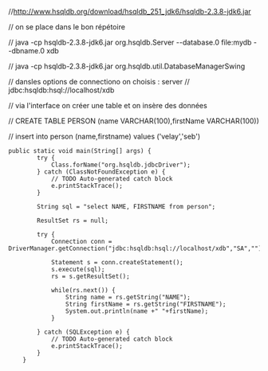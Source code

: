 //http://www.hsqldb.org/download/hsqldb_251_jdk6/hsqldb-2.3.8-jdk6.jar



// on se place dans le bon répétoire 
	
// java -cp hsqldb-2.3.8-jdk6.jar org.hsqldb.Server --database.0 file:mydb --dbname.0 xdb
	
// java -cp hsqldb-2.3.8-jdk6.jar org.hsqldb.util.DatabaseManagerSwing
	


// dansles options de connectiono on choisis : server
// jdbc:hsqldb:hsql://localhost/xdb

// via l'interface on créer une table et on insère des données

// CREATE TABLE PERSON (name VARCHAR(100),firstName VARCHAR(100))
	
// insert into person (name,firstname) values ('velay','seb')

``` 
public static void main(String[] args) {
		try {
			Class.forName("org.hsqldb.jdbcDriver");
		} catch (ClassNotFoundException e) {
			// TODO Auto-generated catch block
			e.printStackTrace();
		}
		
		String sql = "select NAME, FIRSTNAME from person";
		
		ResultSet rs = null;
		
		try {
			Connection conn = DriverManager.getConnection("jdbc:hsqldb:hsql://localhost/xdb","SA","");
			
			Statement s = conn.createStatement();
			s.execute(sql);
			rs = s.getResultSet();
			
			while(rs.next()) {
				String name = rs.getString("NAME");
				String firstName = rs.getString("FIRSTNAME");
				System.out.println(name +" "+firstName);
			}
			
		} catch (SQLException e) {
			// TODO Auto-generated catch block
			e.printStackTrace();
		}
	}
  
  ```

